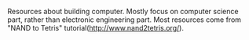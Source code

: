 Resources about building computer. Mostly focus on computer science part, rather than electronic engineering part. Most resources come from "NAND to Tetris" tutorial(http://www.nand2tetris.org/).